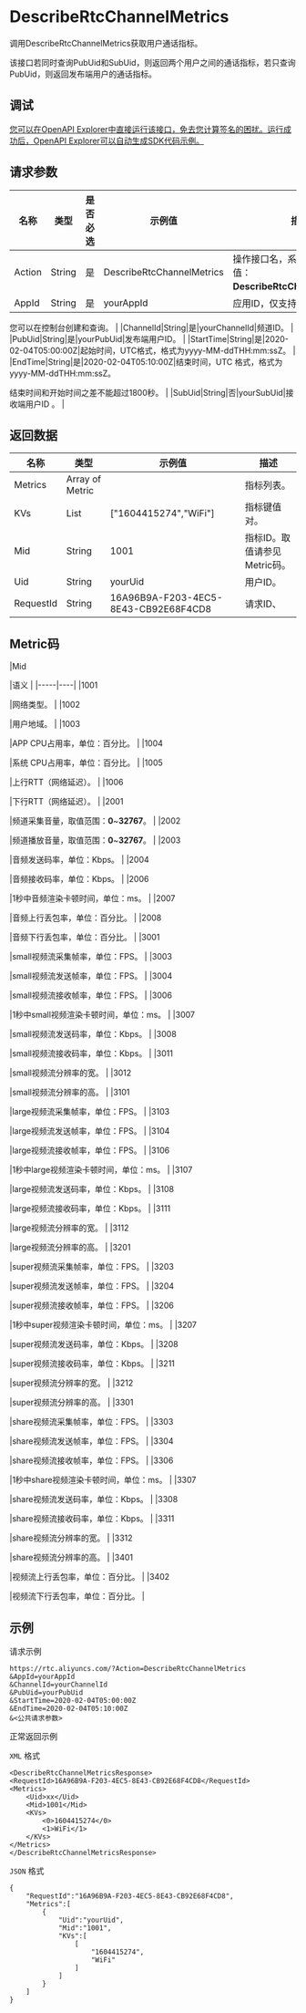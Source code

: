 # DescribeRtcChannelMetrics

调用DescribeRtcChannelMetrics获取用户通话指标。

该接口若同时查询PubUid和SubUid，则返回两个用户之间的通话指标，若只查询PubUid，则返回发布端用户的通话指标。

## 调试

[您可以在OpenAPI Explorer中直接运行该接口，免去您计算签名的困扰。运行成功后，OpenAPI Explorer可以自动生成SDK代码示例。](https://api.aliyun.com/#product=rtc&api=DescribeRtcChannelMetrics&type=RPC&version=2018-01-11)

## 请求参数

|名称|类型|是否必选|示例值|描述|
|--|--|----|---|--|
|Action|String|是|DescribeRtcChannelMetrics|操作接口名，系统规定参数，取值：**DescribeRtcChannelMetrics**。 |
|AppId|String|是|yourAppId|应用ID，仅支持传单个ID。

 您可以在控制台创建和查询。 |
|ChannelId|String|是|yourChannelId|频道ID。 |
|PubUid|String|是|yourPubUid|发布端用户ID。 |
|StartTime|String|是|2020-02-04T05:00:00Z|起始时间，UTC格式，格式为yyyy-MM-ddTHH:mm:ssZ。 |
|EndTime|String|是|2020-02-04T05:10:00Z|结束时间，UTC 格式，格式为yyyy-MM-ddTHH:mm:ssZ。

 结束时间和开始时间之差不能超过1800秒。 |
|SubUid|String|否|yourSubUid|接收端用户ID 。 |

## 返回数据

|名称|类型|示例值|描述|
|--|--|---|--|
|Metrics|Array of Metric| |指标列表。 |
|KVs|List|\["1604415274","WiFi"\]|指标键值对。 |
|Mid|String|1001|指标ID。取值请参见Metric码。 |
|Uid|String|yourUid|用户ID。 |
|RequestId|String|16A96B9A-F203-4EC5-8E43-CB92E68F4CD8|请求ID、 |

## Metric码

|Mid

|语义 |
|-----|----|
|1001

|网络类型。 |
|1002

|用户地域。 |
|1003

|APP CPU占用率，单位：百分比。 |
|1004

|系统 CPU占用率，单位：百分比。 |
|1005

|上行RTT（网络延迟）。 |
|1006

|下行RTT（网络延迟）。 |
|2001

|频道采集音量，取值范围：**0**~**32767**。 |
|2002

|频道播放音量，取值范围：**0**~**32767**。 |
|2003

|音频发送码率，单位：Kbps。 |
|2004

|音频接收码率，单位：Kbps。 |
|2006

|1秒中音频渲染卡顿时间，单位：ms。 |
|2007

|音频上行丢包率，单位：百分比。 |
|2008

|音频下行丢包率，单位：百分比。 |
|3001

|small视频流采集帧率，单位：FPS。 |
|3003

|small视频流发送帧率，单位：FPS。 |
|3004

|small视频流接收帧率，单位：FPS。 |
|3006

|1秒中small视频渲染卡顿时间，单位：ms。 |
|3007

|small视频流发送码率，单位：Kbps。 |
|3008

|small视频流接收码率，单位：Kbps。 |
|3011

|small视频流分辨率的宽。 |
|3012

|small视频流分辨率的高。 |
|3101

|large视频流采集帧率，单位：FPS。 |
|3103

|large视频流发送帧率，单位：FPS。 |
|3104

|large视频流接收帧率，单位：FPS。 |
|3106

|1秒中large视频渲染卡顿时间，单位：ms。 |
|3107

|large视频流发送码率，单位：Kbps。 |
|3108

|large视频流接收码率，单位：Kbps。 |
|3111

|large视频流分辨率的宽。 |
|3112

|large视频流分辨率的高。 |
|3201

|super视频流采集帧率，单位：FPS。 |
|3203

|super视频流发送帧率，单位：FPS。 |
|3204

|super视频流接收帧率，单位：FPS。 |
|3206

|1秒中super视频渲染卡顿时间，单位：ms。 |
|3207

|super视频流发送码率，单位：Kbps。 |
|3208

|super视频流接收码率，单位：Kbps。 |
|3211

|super视频流分辨率的宽。 |
|3212

|super视频流分辨率的高。 |
|3301

|share视频流采集帧率，单位：FPS。 |
|3303

|share视频流发送帧率，单位：FPS。 |
|3304

|share视频流接收帧率，单位：FPS。 |
|3306

|1秒中share视频渲染卡顿时间，单位：ms。 |
|3307

|share视频流发送码率，单位：Kbps。 |
|3308

|share视频流接收码率，单位：Kbps。 |
|3311

|share视频流分辨率的宽。 |
|3312

|share视频流分辨率的高。 |
|3401

|视频流上行丢包率，单位：百分比。 |
|3402

|视频流下行丢包率，单位：百分比。 |

## 示例

请求示例

```
https://rtc.aliyuncs.com/?Action=DescribeRtcChannelMetrics
&AppId=yourAppId
&ChannelId=yourChannelId
&PubUid=yourPubUid
&StartTime=2020-02-04T05:00:00Z
&EndTime=2020-02-04T05:10:00Z
&<公共请求参数>
```

正常返回示例

`XML` 格式

```
<DescribeRtcChannelMetricsResponse>
<RequestId>16A96B9A-F203-4EC5-8E43-CB92E68F4CD8</RequestId>
<Metrics>
    <Uid>xx</Uid>
    <Mid>1001</Mid>
    <KVs>
        <0>1604415274</0>
        <1>WiFi</1>
    </KVs>
</Metrics>
</DescribeRtcChannelMetricsResponse>
```

`JSON` 格式

```
{
    "RequestId":"16A96B9A-F203-4EC5-8E43-CB92E68F4CD8",
    "Metrics":[
        {
            "Uid":"yourUid",
            "Mid":"1001",
            "KVs":[
                [
                    "1604415274",
                    "WiFi"
                ]
            ]
        }
    ]
}
```

